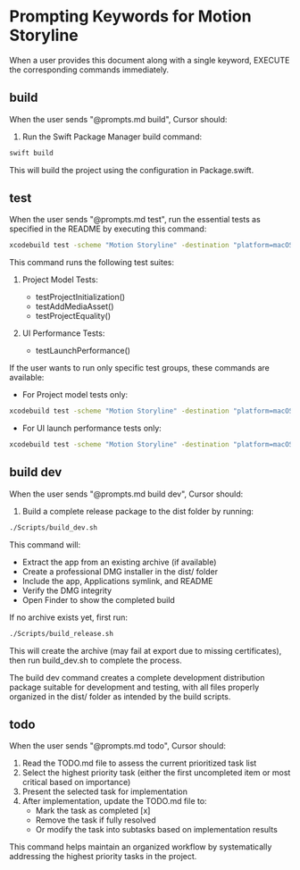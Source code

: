 # Prompting Keywords for Motion Storyline

When a user provides this document along with a single keyword, EXECUTE the corresponding commands immediately.

## build

When the user sends "@prompts.md build", Cursor should:

1. Run the Swift Package Manager build command:
```bash
swift build
```

This will build the project using the configuration in Package.swift.

## test

When the user sends "@prompts.md test", run the essential tests as specified in the README by executing this command:

```bash
xcodebuild test -scheme "Motion Storyline" -destination "platform=macOS" -only-testing:Motion\ StorylineTests/ProjectTests -only-testing:Motion\ StorylineUITests/Motion_StorylineUITests/testLaunchPerformance
```

This command runs the following test suites:

1. Project Model Tests:
   - testProjectInitialization()
   - testAddMediaAsset()
   - testProjectEquality()

2. UI Performance Tests:
   - testLaunchPerformance()

If the user wants to run only specific test groups, these commands are available:

- For Project model tests only:
```bash
xcodebuild test -scheme "Motion Storyline" -destination "platform=macOS" -only-testing:Motion\ StorylineTests/ProjectTests
```

- For UI launch performance tests only:
```bash
xcodebuild test -scheme "Motion Storyline" -destination "platform=macOS" -only-testing:Motion\ StorylineUITests/Motion_StorylineUITests/testLaunchPerformance
```

## build dev

When the user sends "@prompts.md build dev", Cursor should:

1. Build a complete release package to the dist folder by running:
```bash
./Scripts/build_dev.sh
```

This command will:
- Extract the app from an existing archive (if available)
- Create a professional DMG installer in the dist/ folder
- Include the app, Applications symlink, and README
- Verify the DMG integrity
- Open Finder to show the completed build

If no archive exists yet, first run:
```bash
./Scripts/build_release.sh
```

This will create the archive (may fail at export due to missing certificates), then run build_dev.sh to complete the process.

The build dev command creates a complete development distribution package suitable for development and testing, with all files properly organized in the dist/ folder as intended by the build scripts.

## todo

When the user sends "@prompts.md todo", Cursor should:

1. Read the TODO.md file to assess the current prioritized task list
2. Select the highest priority task (either the first uncompleted item or most critical based on importance)
3. Present the selected task for implementation
4. After implementation, update the TODO.md file to:
   - Mark the task as completed [x]
   - Remove the task if fully resolved
   - Or modify the task into subtasks based on implementation results

This command helps maintain an organized workflow by systematically addressing the highest priority tasks in the project. 